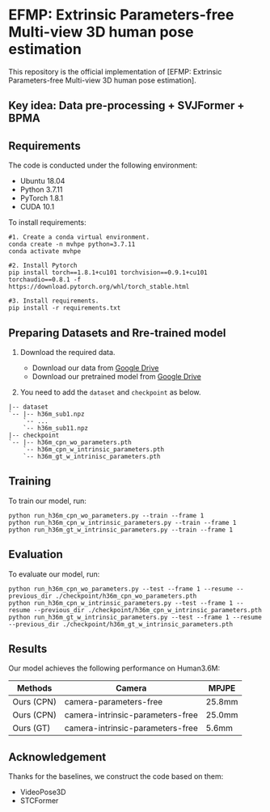 # EFMP: Extrinsic Parameters-free Multi-view 3D human pose estimation

This repository is the official implementation of [EFMP: Extrinsic Parameters-free Multi-view 3D human pose estimation]. 

## Key idea: Data pre-processing + SVJFormer + BPMA

## Requirements

The code is conducted under the following environment:

* Ubuntu 18.04
* Python 3.7.11
* PyTorch 1.8.1
* CUDA 10.1
  
To install requirements:

```setup
#1. Create a conda virtual environment.
conda create -n mvhpe python=3.7.11
conda activate mvhpe

#2. Install Pytorch
pip install torch==1.8.1+cu101 torchvision==0.9.1+cu101 torchaudio==0.8.1 -f https://download.pytorch.org/whl/torch_stable.html

#3. Install requirements.
pip install -r requirements.txt
```
## Preparing Datasets and Rre-trained model
1. Download the required data.
   * Download our data from [Google Drive](https://drive.google.com/drive/folders/1Z6-fLuANi2Y67w-VZrx-oG_K9IrSINtK?usp=sharing) 
   * Download our pretrained model from [Google Drive](https://drive.google.com/drive/folders/10YgOngKAVqAjWuplS8fD0ZwowhVz5Lgr?usp=drive_link)
   
2. You need to add the `dataset` and  `checkpoint` as below.
```
|-- dataset
`-- |-- h36m_sub1.npz
    `-- ...
    `-- h36m_sub11.npz
|-- checkpoint
`-- |-- h36m_cpn_wo_parameters.pth
    `-- h36m_cpn_w_intrinsic_parameters.pth
    `-- h36m_gt_w_intrinisc_parameters.pth
```


## Training

To train our model, run:

```train
python run_h36m_cpn_wo_parameters.py --train --frame 1 
python run_h36m_cpn_w_intrinsic_parameters.py --train --frame 1  
python run_h36m_gt_w_intrinsic_parameters.py --train --frame 1  
```

## Evaluation

To evaluate our model, run:

```eval
python run_h36m_cpn_wo_parameters.py --test --frame 1 --resume --previous_dir ./checkpoint/h36m_cpn_wo_parameters.pth 
python run_h36m_cpn_w_intrinsic_parameters.py --test --frame 1 --resume --previous_dir ./checkpoint/h36m_cpn_w_intrinsic_parameters.pth 
python run_h36m_gt_w_intrinsic_parameters.py --test --frame 1 --resume --previous_dir ./checkpoint/h36m_gt_w_intrinsic_parameters.pth 
```
## Results

Our model achieves the following performance on Human3.6M:

| Methods            |Camera     |MPJPE|
| -------------------|-----------|------------|
| Ours (CPN)   |camera-parameters-free|     25.8mm |      
| Ours (CPN)  |camera-intrinsic-parameters-free|     25.0mm  |  
| Ours (GT)  |camera-intrinsic-parameters-free|     5.6mm |  

## Acknowledgement

Thanks for the baselines, we construct the code based on them:

* VideoPose3D
* STCFormer




